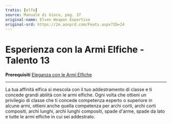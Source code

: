 ```yaml
---
tratis: [elfo]
source: Manuale di Gioco, pag. 37
original-name: Elven Weapon Expertise
original-srd: https://2e.aonprd.com/Feats.aspx?ID=24
---
```


# Esperienza con la Armi Elfiche - Talento 13

**Prerequisiti**
[Eleganza con le Armi Elfiche](/stirpi/elfo/talenti/eleganza-con-le-armi-elfiche)

---

La tua affinità elfica si mescola con il tuo addestramento di classe e ti
concede grandi abilità con le armi elfiche. Ogni volta che ottieni un privilegio
di classe che ti concede competenza esperto o superiore in alcune armi, ottieni
anche quella competenza per archi corti, archi corti compositi, archi lunghi,
archi lunghi compositi, spade d'arme, spade da lato e tutte le armi elfiche in
cui sei addestrato.
